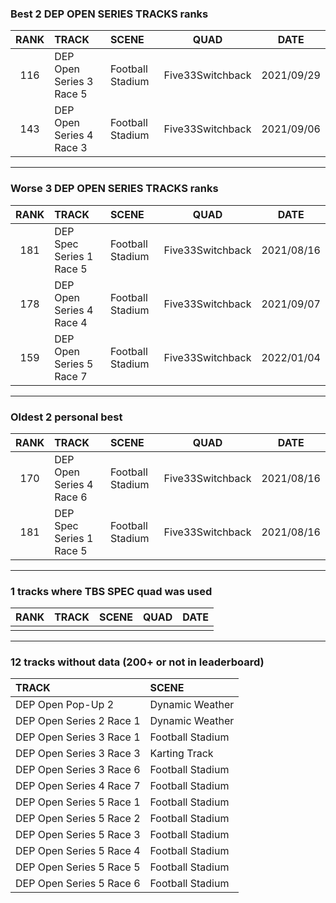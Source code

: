 ### Best 2 DEP OPEN SERIES TRACKS ranks
|RANK|TRACK|SCENE|QUAD|DATE|
|:---:|:---|:---|:---:|:---:|
|116|DEP Open Series 3 Race 5|Football Stadium|Five33Switchback|2021/09/29|
|143|DEP Open Series 4 Race 3|Football Stadium|Five33Switchback|2021/09/06|
---
### Worse 3 DEP OPEN SERIES TRACKS ranks
|RANK|TRACK|SCENE|QUAD|DATE|
|:---:|:---|:---|:---:|:---:|
|181|DEP Spec Series 1 Race 5|Football Stadium|Five33Switchback|2021/08/16|
|178|DEP Open Series 4 Race 4|Football Stadium|Five33Switchback|2021/09/07|
|159|DEP Open Series 5 Race 7|Football Stadium|Five33Switchback|2022/01/04|
---
### Oldest 2 personal best
|RANK|TRACK|SCENE|QUAD|DATE|
|:---:|:---|:---|:---:|:---:|
|170|DEP Open Series 4 Race 6|Football Stadium|Five33Switchback|2021/08/16|
|181|DEP Spec Series 1 Race 5|Football Stadium|Five33Switchback|2021/08/16|
---
### 1 tracks where TBS SPEC quad was used
|RANK|TRACK|SCENE|QUAD|DATE|
|:---:|:---|:---|:---:|:---:|
||||||
---
### 12 tracks without data (200+ or not in leaderboard)
|TRACK|SCENE|
|:---|:---|
|DEP Open Pop-Up 2|Dynamic Weather|
|DEP Open Series 2 Race 1|Dynamic Weather|
|DEP Open Series 3 Race 1|Football Stadium|
|DEP Open Series 3 Race 3|Karting Track|
|DEP Open Series 3 Race 6|Football Stadium|
|DEP Open Series 4 Race 7|Football Stadium|
|DEP Open Series 5 Race 1|Football Stadium|
|DEP Open Series 5 Race 2|Football Stadium|
|DEP Open Series 5 Race 3|Football Stadium|
|DEP Open Series 5 Race 4|Football Stadium|
|DEP Open Series 5 Race 5|Football Stadium|
|DEP Open Series 5 Race 6|Football Stadium|

